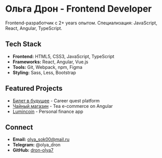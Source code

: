 # Ольга Дрон - Frontend Developer

Frontend-разработчик с 2+ years опытом. Специализация: JavaScript, React, Angular, TypeScript.

## Tech Stack
- **Frontend:** HTML5, CSS3, JavaScript, TypeScript
- **Frameworks:** React, Angular, Vue.js
- **Tools:** Git, Webpack, npm, Figma
- **Styling:** Sass, Less, Bootstrap

## Featured Projects
- [Билет в будущее](https://cbo.ru/program/bilet-v-budushee-kar-ernyj-kvest-ot-biznes-vizita-k-professii) - Career quest platform
- [Чайный магазин](https://dron-olya7.github.io/tea_shop_pages/) - Tea e-commerce on Angular
- [Lumincoin](https://dron-olya7.github.io/lumincoin/) - Personal finance app

## Connect
- **Email:** olya_sok00@mail.ru
- **Telegram:** @olya_dron
- **GitHub:** [dron-olya7](https://github.com/dron-olya7)
